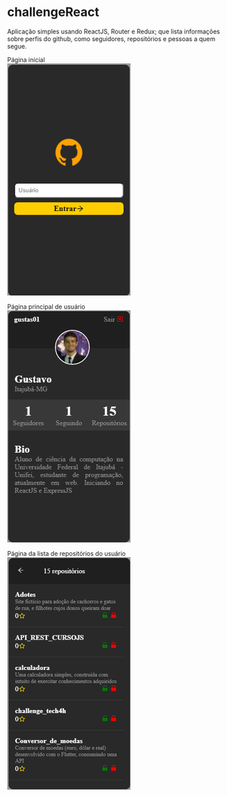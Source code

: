 # challengeReact
Aplicação simples usando ReactJS, Router e Redux; que lista informações sobre perfis do github, como seguidores, repositórios e pessoas a quem segue. 

Página inicial <br>
<img src="imgs/pag_inicial.png">

Página principal de usuário <br>
<img src="imgs/pag_principal_de_usuario.png">

Página da lista de repositórios do usuário <br>
<img src="imgs/pag_repositorios.png">
